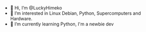 - 👋 Hi, I’m @LuckyHimeko
- 👀 I’m interested in Linux Debian, Python, Supercomputers and Hardware.
- 🌱 I’m currently learning Python, I'm a newbie dev

<!---
LuckyHimeko/LuckyHimeko is a ✨ special ✨ repository because its `README.md` (this file) appears on your GitHub profile.
You can click the Preview link to take a look at your changes.
--->
